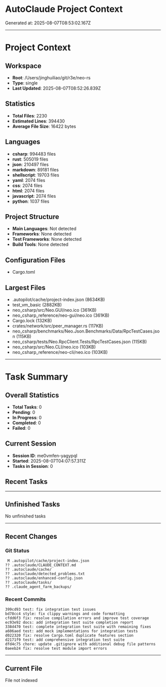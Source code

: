 # AutoClaude Project Context

Generated at: 2025-08-07T08:53:02.167Z

---

# Project Context

## Workspace
- **Root**: /Users/jinghuiliao/git/r3e/neo-rs
- **Type**: single
- **Last Updated**: 2025-08-07T08:52:26.839Z

## Statistics
- **Total Files**: 2230
- **Estimated Lines**: 394430
- **Average File Size**: 16422 bytes

## Languages
- **csharp**: 994483 files
- **rust**: 505019 files
- **json**: 210497 files
- **markdown**: 89181 files
- **shellscript**: 19703 files
- **yaml**: 2074 files
- **css**: 2074 files
- **html**: 2074 files
- **javascript**: 2074 files
- **python**: 1037 files

## Project Structure
- **Main Languages**: Not detected
- **Frameworks**: None detected
- **Test Frameworks**: None detected
- **Build Tools**: None detected

## Configuration Files
- Cargo.toml


## Largest Files
- .autopilot/cache/project-index.json (8634KB)
- test_vm_basic (2882KB)
- neo_csharp/src/Neo.GUI/neo.ico (361KB)
- neo_csharp_reference/neo-gui/neo.ico (361KB)
- Cargo.lock (132KB)
- crates/network/src/peer_manager.rs (117KB)
- neo_csharp/benchmarks/Neo.Json.Benchmarks/Data/RpcTestCases.json (115KB)
- neo_csharp/tests/Neo.RpcClient.Tests/RpcTestCases.json (115KB)
- neo_csharp/src/Neo.CLI/neo.ico (103KB)
- neo_csharp_reference/neo-cli/neo.ico (103KB)


---

# Task Summary

## Overall Statistics
- **Total Tasks**: 0
- **Pending**: 0
- **In Progress**: 0
- **Completed**: 0
- **Failed**: 0

## Current Session
- **Session ID**: me0vmfen-yagypql
- **Started**: 2025-08-07T04:07:57.311Z
- **Tasks in Session**: 0

## Recent Tasks



---

## Unfinished Tasks
No unfinished tasks

---

## Recent Changes

### Git Status
```
 M .autopilot/cache/project-index.json
?? .autoclaude/CLAUDE_CONTEXT.md
?? .autoclaude/cache/
?? .autoclaude/detected_problems.txt
?? .autoclaude/enhanced-config.json
?? .autoclaude/tasks/
?? .claude_agent_farm_backups/

```

### Recent Commits
```
399cd93 test: fix integration test issues
bd78cc4 style: fix clippy warnings and code formatting
cfdd6f3 fix: resolve compilation errors and improve test coverage
ec93e92 docs: add integration test suite completion report
338d470 test: complete integration test suite with remaining fixes
a606aed test: add mock implementations for integration tests
d022320 fix: resolve Cargo.toml duplicate features section
d2171f9 test: add comprehensive integration test suite
dfd4c75 chore: update .gitignore with additional debug file patterns
0aeeb24 fix: resolve test module import errors

```

---

## Current File
File not indexed